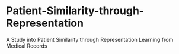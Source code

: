 # Patient-Similarity-through-Representation
A Study into Patient Similarity through Representation Learning from Medical Records 
